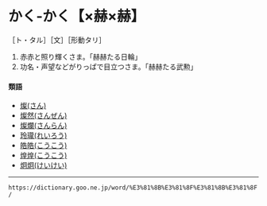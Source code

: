# かく‐かく【×赫×赫】

［ト・タル］［文］［形動タリ］
1. 赤赤と照り輝くさま。「赫赫たる日輪」
2. 功名・声望などがりっぱで目立つさま。「赫赫たる武勲」
    

#### 類語

-   [燦(さん)](https://dictionary.goo.ne.jp/word/%E7%87%A6/#jn-90042)
-   [燦然(さんぜん)](https://dictionary.goo.ne.jp/word/%E7%87%A6%E7%84%B6/#jn-91271)
-   [燦爛(さんらん)](https://dictionary.goo.ne.jp/word/%E7%87%A6%E7%88%9B/#jn-92272)
-   [玲瓏(れいろう)](https://dictionary.goo.ne.jp/word/%E7%8E%B2%E7%93%8F/#jn-234441)
-   [皓皓(こうこう)](https://dictionary.goo.ne.jp/word/%E7%9A%93%E7%9A%93/#jn-72758)
-   [煌煌(こうこう)](https://dictionary.goo.ne.jp/word/%E7%85%8C%E7%85%8C/#jn-72759)
-   [炯炯(けいけい)](https://dictionary.goo.ne.jp/word/%E7%82%AF%E7%82%AF/#jn-66203)

---
`https://dictionary.goo.ne.jp/word/%E3%81%8B%E3%81%8F%E3%81%8B%E3%81%8F/`